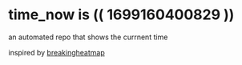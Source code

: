 # time_now is (( 1699160400829 ))

an automated repo that shows the currnent time

inspired by [breakingheatmap](https://github.com/breakingheatmap/breakingheatmap)